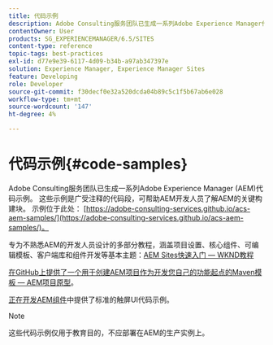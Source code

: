 ```yaml
---
title: 代码示例
description: Adobe Consulting服务团队已生成一系列Adobe Experience Manager代码示例。
contentOwner: User
products: SG_EXPERIENCEMANAGER/6.5/SITES
content-type: reference
topic-tags: best-practices
exl-id: d77e9e39-6117-4d09-b34b-a97ab347397e
solution: Experience Manager, Experience Manager Sites
feature: Developing
role: Developer
source-git-commit: f30decf0e32a520dcda04b89c5c1f5b67ab6e028
workflow-type: tm+mt
source-wordcount: '147'
ht-degree: 4%

---
```


# 代码示例{#code-samples}

Adobe Consulting服务团队已生成一系列Adobe Experience Manager (AEM)代码示例。 这些示例是广受注释的代码段，可帮助AEM开发人员了解AEM的关键构建块。 示例位于此处： [https://adobe-consulting-services.github.io/acs-aem-samples/](https://adobe-consulting-services.github.io/acs-aem-samples/)。

专为不熟悉AEM的开发人员设计的多部分教程，涵盖项目设置、核心组件、可编辑模板、客户端库和组件开发等基本主题：[AEM Sites快速入门 — WKND教程](https://experienceleague.adobe.com/docs/experience-manager-learn/getting-started-wknd-tutorial-develop/overview.html?lang=zh-Hans)

[在GitHub上提供了一个用于创建AEM项目作为开发您自己的功能起点的Maven模板 — AEM项目原型](https://github.com/adobe/aem-project-archetype)。

[正在开发AEM组件](/help/sites-developing/developing-components.md)中提供了标准的触屏UI代码示例。

>[!NOTE]
>
>这些代码示例仅用于教育目的，不应部署在AEM的生产实例上。
